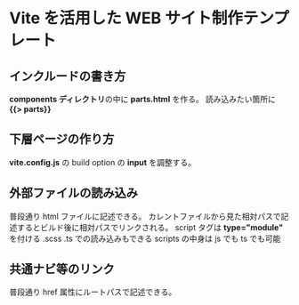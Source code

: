 # Vite を活用した WEB サイト制作テンプレート

## インクルードの書き方

**components ディレクトリ**の中に **parts.html** を作る。
読み込みたい箇所に **{{> parts}}**

## 下層ページの作り方

**vite.config.js** の build option の **input** を調整する。

## 外部ファイルの読み込み

普段通り html ファイルに記述できる。
カレントファイルから見た相対パスで記述するとビルド後に相対パスでリンクされる。
script タグは **type="module"** を付ける
.scss .ts での読み込みもできる
scripts の中身は js でも ts でも可能

## 共通ナビ等のリンク

普段通り href 属性にルートパスで記述できる。
